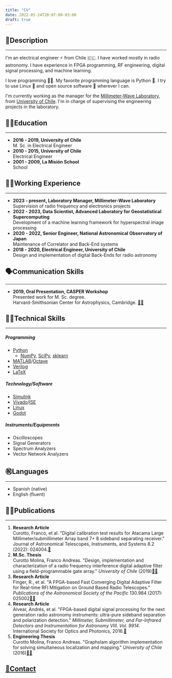 ```yaml
---
title: "CV"
date: 2022-05-24T20:07:00-03:00
draft: true
---
```

## 🙋Description
----------------
I'm an electrical engineer ⚡ from Chile 🇨🇱. I have worked mostly in radio astronomy. I have experience in FPGA programming, RF engineering, digital signal processing, and machine learning.


I love programming 🧑‍💻. My favorite programming language is Python 🐍. I try to use Linux 🐧 and open source software 🐂 wherever I can.

I'm currently working as the manager for the [Millimeter-Wave Laboratory](http://www.das.uchile.cl/lab_mwl/), from [University of Chile](https://uchile.cl/). I'm in charge of supervising the engineering projects in the laboratory.

## 🧑‍🎓Education
----------------------
- **2016 - 2019, University of Chile**  
M. Sc. in Electrical Engineer
- **2010 - 2015, University of Chile**  
Electrical Engineer
- **2001 - 2009, La Misión School**  
School

## 🧑‍💼Working Experience
-------------------------------
- **2023 - present, Laboratory Manager, Millimeter-Wave Laboratory**  
Supervision of radio frequency and electronics projects
- **2022 - 2023, Data Scientist, Advanced Laboratory for Geostatistical Supercomputing**  
Development of a machine learning framework for hyperspectral image processing
- **2020 - 2022, Senior Engineer, National Astronomical Observatory of Japan**  
Maintenance of Correlator and Back-End systems
- **2018 - 2020, Electrical Engineer, University of Chile**  
Design and implementation of digital Back-Ends for radio astronomy

## 🗣️Communication Skills
----------------------------
- **2019, Oral Presentation, CASPER Workshop**  
Presented work for M. Sc. degree.  
Harvard-Smithsonian Center for Astrophysics, Cambridge. [🎥🔗](https://www.youtube.com/watch?v=0nEW_KABmiQ)

## 🧑‍💻Technical Skills
----------------------------
##### Programming
- [Python](https://www.python.org/)
    - [NumPy](https://numpy.org/), [SciPy](https://scipy.org/), [sklearn](https://scikit-learn.org/stable/index.html)
- [MATLAB](https://www.mathworks.com/products/matlab.html)/[Octave](https://octave.org/index)
- [Verilog](https://ieeexplore.ieee.org/document/1620780)
- [LaTeX](https://www.latex-project.org/)
##### Technology/Software
- [Simulink](https://www.mathworks.com/products/simulink.html)
- [Vivado](https://www.xilinx.com/products/design-tools/vivado.html)/[ISE](https://www.xilinx.com/products/design-tools/ise-design-suite.html)
- [Linux](https://git.kernel.org/pub/scm/linux/kernel/git/torvalds/linux.git/)
- [Godot](https://godotengine.org/)
##### Instruments/Equipments
- Oscilloscopes
- Signal Generators
- Spectrum Analyzers
- Vector Network Analyzers

## ㊗️Languages
----------------
- Spanish (native)
- English (fluent)

## 🧑‍🔬Publications
-------------------------
1. **Research  Article**  
Curotto, Franco, et al. "Digital calibration test results for Atacama Large Millimeter/submillimeter Array band 7+ 8 sideband separating receiver." Journal of Astronomical Telescopes, Instruments, and Systems 8.2 (2022): 024004.[🔗](https://www.spiedigitallibrary.org/journals/Journal-of-Astronomical-Telescopes-Instruments-and-Systems/volume-8/issue-02/024004/Digital-calibration-test-results-for-Atacama-Large-Millimeter-submillimeter-Array/10.1117/1.JATIS.8.2.024004.full?SSO=1&tab=ArticleLinkCited)
2. **M.Sc. Thesis**  
Curotto Molina, Franco Andreas. "Design, implementation  and characterization of a radio frequency interference digital adaptive filter using a field-programmable gate  array." _University of Chile_ (2019)[📄🔗](http://www.das.uchile.cl/lab_mwl/publicaciones/Tesis/tesis_franco_curotto.pdf)
3. **Research Article**  
Finger, R., et al. "A FPGA-based Fast Converging Digital Adaptive Filter for Real-time RFI Mitigation on Ground Based Radio Telescopes." _Publications of the Astronomical  Society of the Pacific_ 130.984 (2017): 025002[📄🔗](https://iopscience.iop.org/article/10.1088/1538-3873/aa972f/pdf)
4. **Research Article**  
Alvear, Andrés, et al. "FPGA-based digital signal processing for the next generation radio astronomy instruments: ultra-pure sideband separation and polarization detection." _Millimeter, Submillimeter, and Far-Infrared Detectors and Instrumentation for Astronomy VIII. Vol. 9914_. International Society for Optics and Photonics, 2016.[🔗](https://www.researchgate.net/publication/305455863_FPGA-based_digital_signal_processing_for_the_next_generation_radio_astronomy_instruments_ultra-pure_sideband_separation_and_polarization_detection)
5. **Engineering Thesis**  
Curotto Molina, Franco Andreas. "Graphslam algorithm implementation for solving simultaneous localization and mapping." _University of Chile_ (2016)[📄🔗](http://repositorio.uchile.cl/bitstream/handle/2250/139093/Graphslam-algorithm-implementation-for-solving-simultaneous-localization-and-mapping.pdf?sequence=1)

## [📧Contact](/contact)
